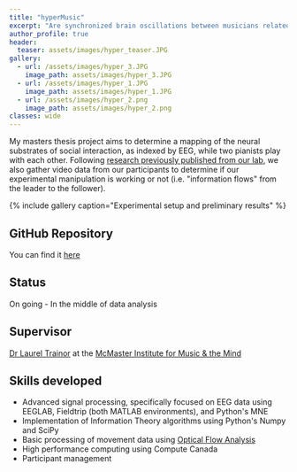 ```yaml
---
title: "hyperMusic"
excerpt: "Are synchronized brain oscillations between musicians related to social coordination? Or are they just a by-product of shared perception?"
author_profile: true
header:
  teaser: assets/images/hyper_teaser.JPG
gallery:
  - url: /assets/images/hyper_3.JPG
    image_path: assets/images/hyper_3.JPG
  - url: /assets/images/hyper_1.JPG
    image_path: assets/images/hyper_1.JPG
  - url: /assets/images/hyper_2.png
    image_path: assets/images/hyper_2.png
classes: wide
---
```


My masters thesis project aims to determine a mapping of the neural substrates of social interaction, as indexed by EEG, while two pianists play with each other. Following [research previously published from our lab](http://www.pnas.org/content/early/2017/05/02/1617657114.short), we also gather video data from our participants to determine if our experimental manipulation is working or not (i.e. "information flows" from the leader to the follower). 

{% include gallery caption="Experimental setup and preliminary results" %}

## GitHub Repository
You can find it [here](https://github.com/neurohazardous/hyperMusic)

## Status
On going - In the middle of data analysis

## Supervisor
[Dr Laurel Trainor](https://trainorlab.mcmaster.ca/people/ljt) at the [McMaster Institute for Music & the Mind](https://mimm.mcmaster.ca/)

## Skills developed
* Advanced signal processing, specifically focused on EEG data using EEGLAB, Fieldtrip (both MATLAB environments), and Python's MNE
* Implementation of Information Theory algorithms using Python's Numpy and SciPy 
* Basic processing of movement data using [Optical Flow Analysis](https://www.cefala.org/FlowAnalyzer/)
* High performance computing using Compute Canada
* Participant management 
